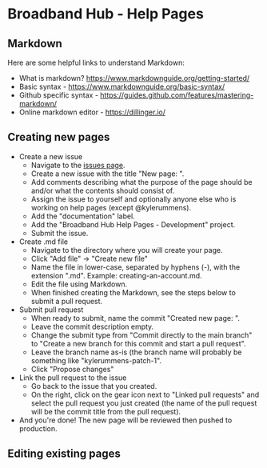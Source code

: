 # Broadband Hub - Help Pages

## Markdown

Here are some helpful links to understand Markdown:
- What is markdown? https://www.markdownguide.org/getting-started/
- Basic syntax - https://www.markdownguide.org/basic-syntax/
- Github specific syntax - https://guides.github.com/features/mastering-markdown/
- Online markdown editor - https://dillinger.io/


## Creating new pages
- Create a new issue
  - Navigate to the [issues page](https://github.com/broadband-hub/help-pages/issues).
  - Create a new issue with the title "New page: <page name>".
  - Add comments describing what the purpose of the page should be and/or what the contents should consist of.
  - Assign the issue to yourself and optionally anyone else who is working on help pages (except @kylerummens).
  - Add the "documentation" label.
  - Add the "Broadband Hub Help Pages - Development" project.
  - Submit the issue.
- Create .md file
  - Navigate to the directory where you will create your page.
  - Click "Add file" -> "Create new file"
  - Name the file in lower-case, separated by hyphens (-), with the extension ".md". Example: creating-an-account.md.
  - Edit the file using Markdown.
  - When finished creating the Markdown, see the steps below to submit a pull request.
- Submit pull request
  - When ready to submit, name the commit "Created new page: <page name>".
  - Leave the commit description empty.
  - Change the submit type from "Commit directly to the main branch" to "Create a new branch for this commit and start a pull request".
  - Leave the branch name as-is (the branch name will probably be something like "kylerummens-patch-1".
  - Click "Propose changes"
- Link the pull request to the issue
  - Go back to the issue that you created.
  - On the right, click on the gear icon next to "Linked pull requests" and select the pull request you just created (the name of the pull request will be the commit title from the pull request).
- And you're done! The new page will be reviewed then pushed to production.



## Editing existing pages

